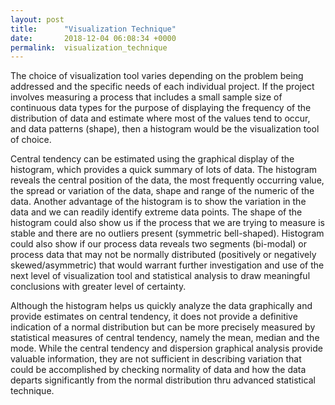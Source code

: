 ```yaml
---
layout: post
title:      "Visualization Technique"
date:       2018-12-04 06:08:34 +0000
permalink:  visualization_technique
---
```




The choice of visualization tool varies depending on the problem being addressed and the specific needs of each individual project.  If the project involves measuring a process that includes a small sample size of continuous data types for the purpose of displaying the frequency of the distribution of data and estimate where most of the values tend to occur, and data patterns (shape), then a histogram would be the visualization tool of choice. 


Central tendency can be estimated using the graphical display of the histogram, which provides a quick summary of lots of data.  The histogram reveals the central position of the data, the most frequently occurring value, the spread or variation of the data, shape and range of the numeric of the data. Another advantage of the histogram is to show the variation in the data and we can readily identify extreme data points.  The shape of the histogram could also show us if the process that we are trying to measure is stable and there are no outliers present (symmetric bell-shaped).  Histogram could also show if our process data reveals two segments (bi-modal) or process data that may not be normally distributed (positively or negatively skewed/asymmetric) that would warrant further investigation and use of the next level of visualization tool and statistical analysis to draw meaningful conclusions with greater level of certainty.  


Although the histogram helps us quickly analyze the data graphically and provide estimates on central tendency, it does not provide a definitive indication of a normal distribution but can be more precisely measured by statistical measures of central tendency, namely the mean, median and the mode. While the central tendency and dispersion graphical analysis provide valuable information, they are not sufficient in describing variation that could be accomplished by checking normality of data and how the data departs significantly from the normal distribution thru advanced statistical technique.


